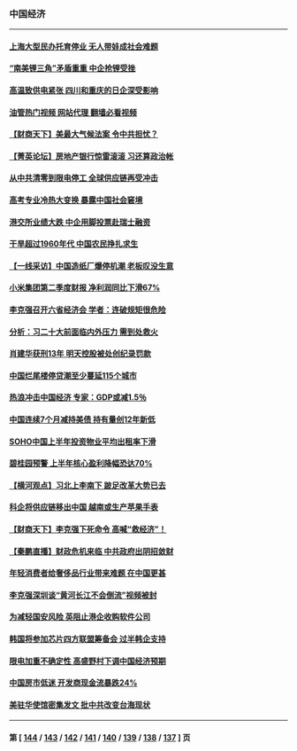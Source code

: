 ### 中国经济
---
#### [上海大型民办托育停业 无人带娃成社会难题](../../pages/ncid283/n13806984.md?08211645) 
#### [“南美锂三角”矛盾重重 中企抢锂受挫](../../pages/ncid283/n13806981.md?08211645) 
#### [高温致供电紧张 四川和重庆的日企深受影响](../../pages/ncid283/n13806946.md?08211645) 
#### [油管热门视频 网站代理 翻墙必看视频](http://209.222.30.114:81/youtube.html?08211645)
#### [【财商天下】美最大气候法案 令中共担忧？](../../pages/ncid283/n13806783.md?08211645) 
#### [【菁英论坛】房地产银行惊雷滚滚 习还算政治帐](../../pages/ncid283/n13806740.md?08211645) 
#### [从中共清零到限电停工 全球供应链再受冲击](../../pages/ncid283/n13806699.md?08211645) 
#### [高考专业冷热大变换 暴露中国社会窘境](../../pages/ncid283/n13806661.md?08211645) 
#### [港交所业绩大跌 中企用脚投票赴瑞士融资](../../pages/ncid283/n13806657.md?08211645) 
#### [干旱超过1960年代 中国农民挣扎求生](../../pages/ncid283/n13806668.md?08211645) 
#### [【一线采访】中国造纸厂爆停机潮 老板叹没生意](../../pages/ncid283/n13806400.md?08211645) 
#### [小米集团第二季度财报 净利润同比下滑67%](../../pages/ncid283/n13806210.md?08211645) 
#### [李克强召开六省经济会 学者：连破规矩很危险](../../pages/ncid283/n13806007.md?08211645) 
#### [分析：习二十大前面临内外压力 需到处救火](../../pages/ncid283/n13805569.md?08211645) 
#### [肖建华获刑13年 明天控股被处创纪录罚款](../../pages/ncid283/n13805882.md?08211645) 
#### [中国烂尾楼停贷潮至少蔓延115个城市](../../pages/ncid283/n13805842.md?08211645) 
#### [热浪冲击中国经济 专家：GDP或减1.5％](../../pages/ncid283/n13805839.md?08211645) 
#### [中国连续7个月减持美债 持有量创12年新低](../../pages/ncid283/n13805844.md?08211645) 
#### [SOHO中国上半年投资物业平均出租率下滑](../../pages/ncid283/n13805833.md?08211645) 
#### [碧桂园预警 上半年核心盈利降幅恐达70%](../../pages/ncid283/n13805674.md?08211645) 
#### [【横河观点】习北上李南下 跛足改革大势已去](../../pages/ncid283/n13805568.md?08211645) 
#### [科企将供应链移出中国 越南或生产苹果手表](../../pages/ncid283/n13805458.md?08211645) 
#### [【财商天下】李克强下死命令 高喊“救经济”！](../../pages/ncid283/n13805539.md?08211645) 
#### [【秦鹏直播】财政危机来临 中共政府出阴招敛财](../../pages/ncid283/n13805559.md?08211645) 
#### [年轻消费者给奢侈品行业带来难题 在中国更甚](../../pages/ncid283/n13805446.md?08211645) 
#### [李克强深圳谈“黄河长江不会倒流”视频被封](../../pages/ncid283/n13805089.md?08211645) 
#### [为减轻国安风险 英阻止港企收购软件公司](../../pages/ncid283/n13805405.md?08211645) 
#### [韩国将参加芯片四方联盟筹备会 过半韩企支持](../../pages/ncid283/n13805246.md?08211645) 
#### [限电加重不确定性 高盛野村下调中国经济预期](../../pages/ncid283/n13805099.md?08211645) 
#### [中国房市低迷 开发商现金流暴跌24%](../../pages/ncid283/n13805108.md?08211645) 
#### [美驻华使馆密集发文 批中共改变台海现状](../../pages/ncid283/n13805136.md?08211645) 

---
#### 第 [ [144](./144.md?08211645) / [143](./143.md?08211645) / [142](./142.md?08211645) / [141](./141.md?08211645) / [140](./140.md?08211645) / [139](./139.md?08211645) / [138](./138.md?08211645) / [137](./137.md?08211645) ] 页
